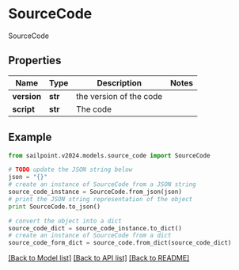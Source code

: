 # SourceCode

SourceCode

## Properties

Name | Type | Description | Notes
------------ | ------------- | ------------- | -------------
**version** | **str** | the version of the code | 
**script** | **str** | The code | 

## Example

```python
from sailpoint.v2024.models.source_code import SourceCode

# TODO update the JSON string below
json = "{}"
# create an instance of SourceCode from a JSON string
source_code_instance = SourceCode.from_json(json)
# print the JSON string representation of the object
print SourceCode.to_json()

# convert the object into a dict
source_code_dict = source_code_instance.to_dict()
# create an instance of SourceCode from a dict
source_code_form_dict = source_code.from_dict(source_code_dict)
```
[[Back to Model list]](../README.md#documentation-for-models) [[Back to API list]](../README.md#documentation-for-api-endpoints) [[Back to README]](../README.md)



